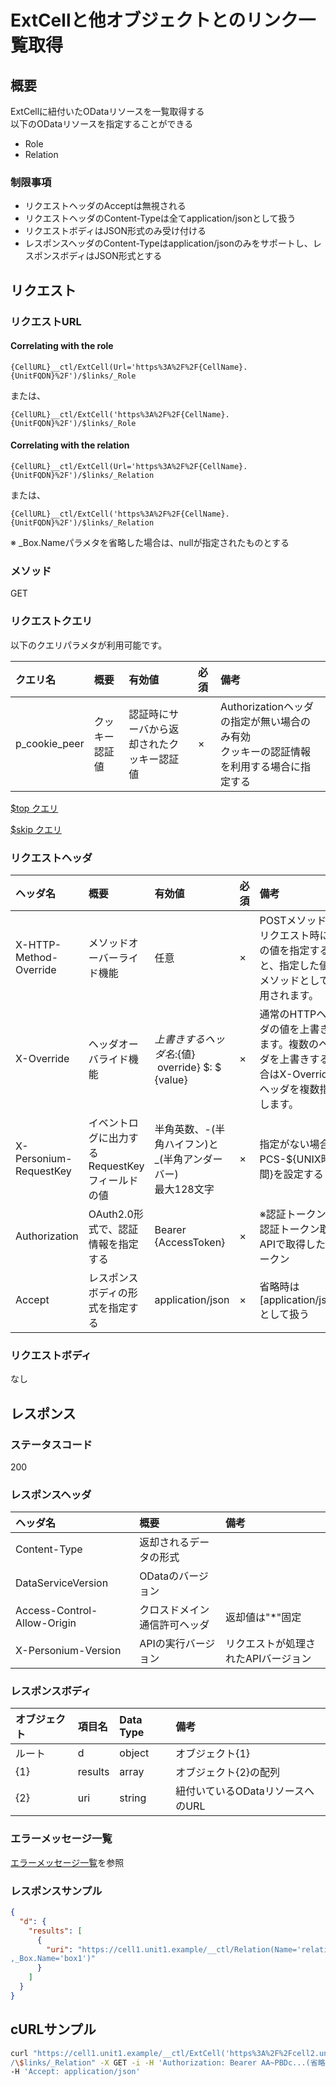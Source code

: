 # ExtCellと他オブジェクトとのリンク一覧取得
## 概要
ExtCellに紐付いたODataリソースを一覧取得する  
以下のODataリソースを指定することができる  
* Role
* Relation

### 制限事項
* リクエストヘッダのAcceptは無視される
* リクエストヘッダのContent-Typeは全てapplication/jsonとして扱う
* リクエストボディはJSON形式のみ受け付ける
* レスポンスヘッダのContent-Typeはapplication/jsonのみをサポートし、レスポンスボディはJSON形式とする


## リクエスト
### リクエストURL
#### Correlating with the role
```
{CellURL}__ctl/ExtCell(Url='https%3A%2F%2F{CellName}.{UnitFQDN}%2F')/$links/_Role
```
または、
```
{CellURL}__ctl/ExtCell('https%3A%2F%2F{CellName}.{UnitFQDN}%2F')/$links/_Role
```
#### Correlating with the relation
```
{CellURL}__ctl/ExtCell(Url='https%3A%2F%2F{CellName}.{UnitFQDN}%2F')/$links/_Relation
```
または、
```
{CellURL}__ctl/ExtCell('https%3A%2F%2F{CellName}.{UnitFQDN}%2F')/$links/_Relation
```
※ \_Box.Nameパラメタを省略した場合は、nullが指定されたものとする
### メソッド
GET
### リクエストクエリ
以下のクエリパラメタが利用可能です。

|クエリ名|概要|有効値|必須|備考|
|:--|:--|:--|:--|:--|
|p_cookie_peer|クッキー認証値|認証時にサーバから返却されたクッキー認証値|×|Authorizationヘッダの指定が無い場合のみ有効<br>クッキーの認証情報を利用する場合に指定する|

<!---
[$select クエリ](406_Select_Query.md)

[$expand クエリ](405_Expand_Query.md)

[$format クエリ](404_Format_Query.md)

[$filter クエリ](403_Filter_Query.md)

[$inlinecount クエリ](407_Inlinecount_Query.md)

[$orderby クエリ](400_Orderby_Query.md)
-->

[$top クエリ](401_Top_Query.md)

[$skip クエリ](402_Skip_Query.md)

<!---
[全文検索(q)クエリ](408_Full_Text_Search_Query.md)
-->

### リクエストヘッダ
|ヘッダ名|概要|有効値|必須|備考|
|:--|:--|:--|:--|:--|
|X-HTTP-Method-Override|メソッドオーバーライド機能|任意|×|POSTメソッドでリクエスト時にこの値を指定すると、指定した値がメソッドとして使用されます。|
|X-Override|ヘッダオーバライド機能|${上書きするヘッダ名}:${値} &#160;override} $: $ {value}|×|通常のHTTPヘッダの値を上書きします。複数のヘッダを上書きする場合はX-Overrideヘッダを複数指定します。|
|X-Personium-RequestKey|イベントログに出力するRequestKeyフィールドの値|半角英数、-(半角ハイフン)と_(半角アンダーバー)<br>最大128文字|×|指定がない場合、PCS-${UNIX時間}を設定する|
|Authorization|OAuth2.0形式で、認証情報を指定する|Bearer {AccessToken}|×|※認証トークンは認証トークン取得APIで取得したトークン|
|Accept|レスポンスボディの形式を指定する|application/json|×|省略時は[application/json]として扱う|
### リクエストボディ
なし

## レスポンス
### ステータスコード
200
### レスポンスヘッダ
|ヘッダ名|概要|備考|
|:--|:--|:--|
|Content-Type|返却されるデータの形式||
|DataServiceVersion|ODataのバージョン||
|Access-Control-Allow-Origin|クロスドメイン通信許可ヘッダ|返却値は"*"固定|
|X-Personium-Version|APIの実行バージョン|リクエストが処理されたAPIバージョン|
### レスポンスボディ
|オブジェクト|項目名|Data Type|備考|
|:--|:--|:--|:--|
|ルート|d|object|オブジェクト{1}|
|{1}|results|array|オブジェクト{2}の配列|
|{2}|uri|string|紐付いているODataリソースへのURL|
### エラーメッセージ一覧
[エラーメッセージ一覧](004_Error_Messages.md)を参照

### レスポンスサンプル
```JSON
{
  "d": {
    "results": [
      {
        "uri": "https://cell1.unit1.example/__ctl/Relation(Name='relation1'
,_Box.Name='box1')"
      }
    ]
  }
}
```


## cURLサンプル

```sh
curl "https://cell1.unit1.example/__ctl/ExtCell('https%3A%2F%2Fcell2.unit1.example/%2F')\
/\$links/_Relation" -X GET -i -H 'Authorization: Bearer AA~PBDc...(省略)...FrTjA' \
-H 'Accept: application/json'
```

